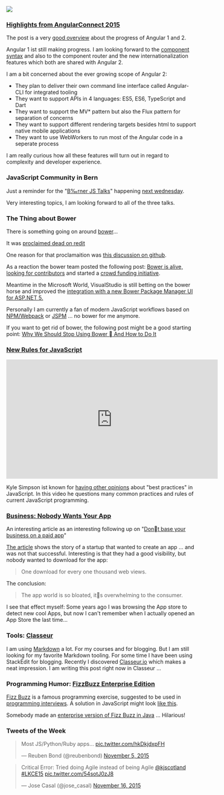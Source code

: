 
<img class="jb-main-img" src="https://lh3.googleusercontent.com/-gKZMJTB1GpE/VlJg022lzCI/AAAAAAAACgw/NKJKcHZWCss/s912-Ic42/Bower_Dead.png
">

### [Highlights from AngularConnect 2015 ](http://angularjs.blogspot.ch/2015/11/highlights-from-angularconnect-2015.html)

The post is a very [good overview](http://angularjs.blogspot.ch/2015/11/highlights-from-angularconnect-2015.html) about the progress of Angular 1 and 2.

Angular 1 ist still making progress. I am looking forward to the [component syntax](http://toddmotto.com/exploring-the-angular-1-5-component-method/) and also to the component router and the new internationalization features which both are shared with Angular 2.

I am a bit concerned about the ever growing scope of Angular 2: 
- They plan to deliver their own command line interface called Angular-CLI for integrated tooling
- They want to support APIs in 4 languages: ES5, ES6, TypeScript and Dart
- They want to support the MV* pattern but also the Flux pattern for separation of concerns
- They want to support different rendering targets besides html to support native mobile applications
- They want to use WebWorkers to run most of the Angular code in a seperate process

I am really curious how all these features will turn out in regard to complexity and developer experience.


### JavaScript Community in Bern
Just a reminder for the "[B‰rner JS Talks](https://twitter.com/bernerJS)" happening [next wednesday](http://techup.ch/2203/brner-js-talks).

Very interesting topics, I am looking forward to all of the three talks.


### The Thing about Bower
There is something going on around [bower](http://bower.io/)...

It was [proclaimed dead on redit](https://www.reddit.com/r/javascript/comments/3sol5h/bower_development_effectively_stopped/)

One reason for that proclamaition was [this discussion on github](https://github.com/bower/bower/pull/1748#issuecomment-150104311).

As a reaction the bower team posted the following post: [Bower is alive, looking for contributors](http://bower.io/blog/2015/bower-alive-looking-contributors/) and started a [crowd funding initiative](https://salt.bountysource.com/teams/bower).

Meantime in the Microsoft World, VisualStudio is still betting on the bower horse and improved the [integration with a new Bower Package Manager UI for ASP.NET 5.](http://blogs.msdn.com/b/webdev/archive/2015/11/18/announcing-asp-net-5-release-candidate-1.aspx)

Personally I am currently a fan of modern JavaScript workflows based on [NPM/Webpack](https://webpack.github.io/) or [JSPM](http://jspm.io/) ... no bower for me anymore.

If you want to get rid of bower, the following post might be a good starting point: [Why We Should Stop Using Bower  And How to Do It](http://gofore.com/ohjelmistokehitys/stop-using-bower/)

### [New Rules for JavaScript](https://www.youtube.com/watch?v=S4cvuuq3OKY)
<iframe width="560" height="315" src="https://www.youtube.com/embed/S4cvuuq3OKY" frameborder="0" allowfullscreen></iframe>

Kyle Simpson ist known for [having other opinions](https://twitter.com/getify/status/664488153097502720) about "best practices" in JavaScript. In this video he questions many common practices and rules of current JavaScript programming. 

### [Business: Nobody Wants Your App](https://medium.com/swlh/nobody-wants-your-app-6af1f7f69cb7#.ul2ehz4fx)
An interesting article as an interesting following up on "[Dont base your business on a paid app](https://signalvnoise.com/posts/3956-dont-base-your-business-on-a-paid-app)"

[The article](https://medium.com/swlh/nobody-wants-your-app-6af1f7f69cb7#.ul2ehz4fx) shows the story of a startup that wanted to create an app ... and was not that successful.
Interesting is that they had a good visibility, but nobody wanted to download for the app:

> One download for every one thousand web views.

The conclusion: 

> The app world is so bloated, its overwhelming to the consumer.

I see that effect myself: Some years ago I was browsing the App store to detect new cool Apps, but now I can't remember when I actually opened an App Store the last time...



### Tools: [Classeur](http://classeur.io/)
I am using [Markdown](https://en.wikipedia.org/wiki/Markdown) a lot. For my courses and for blogging. But I am still looking for my favorite Markdown tooling. For some time I have been using StackEdit for blogging. Recently I discovered [Classeur.io](http://classeur.io/) which makes a neat impression. I am writing this post right now in Classeur ...


### Programming Humor: [FizzBuzz Enterprise Edition](https://github.com/EnterpriseQualityCoding/FizzBuzzEnterpriseEdition)

[Fizz Buzz](https://en.wikipedia.org/wiki/Fizz_buzz) is a famous programming exercise, suggested to be used in [programming interviews](http://blog.codinghorror.com/why-cant-programmers-program/). A solution in JavaScript might look [like this](https://gist.github.com/jaysonrowe/1592432).

Somebody made an [enterprise version of Fizz Buzz in Java](https://github.com/EnterpriseQualityCoding/FizzBuzzEnterpriseEdition) ... Hilarious!


### Tweets of the Week

<blockquote class="twitter-tweet" lang="en"><p lang="en" dir="ltr">Most JS/Python/Ruby apps... <a href="https://t.co/hkDkjdxpFH">pic.twitter.com/hkDkjdxpFH</a></p>&mdash; Reuben Bond (@reubenbond) <a href="https://twitter.com/reubenbond/status/662061791497744384">November 5, 2015</a></blockquote>
<script async src="//platform.twitter.com/widgets.js" charset="utf-8"></script>


<blockquote class="twitter-tweet" lang="en"><p lang="en" dir="ltr">Critical Error: Tried doing Agile instead of being Agile <a href="https://twitter.com/kjscotland">@kjscotland</a> <a href="https://twitter.com/hashtag/LKCE15?src=hash">#LKCE15</a> <a href="https://t.co/54sotJ0zJ8">pic.twitter.com/54sotJ0zJ8</a></p>&mdash; Jose Casal (@jose_casal) <a href="https://twitter.com/jose_casal/status/666205602008420352">November 16, 2015</a></blockquote>
<script async src="//platform.twitter.com/widgets.js" charset="utf-8"></script>

